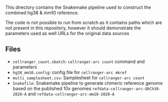 This directory contains the Snakemake pipeline used to construct the combined
hg38 & mm10 reference. 

The code is not possible to run from scratch as it contains paths which are not
present in this repository, however it should demonstrate the parameters used
as well URLs for the original data sources

## Files
- `cellranger_count.sbatch`: `cellranger-arc count` command and parameters
- `hg38_mm10.config`: config file for `cellranger-arc mkref`
- `multi_samplesheet.csv`: Samplesheet for `cellranger-arc count`
- `Snakefile`: Snakemake pipeline to generate chimeric reference genome based on the published 10x genomes `refdata-cellranger-arc-GRCh38-2020-A` and `refdata-cellranger-arc-mm10-2020-A`